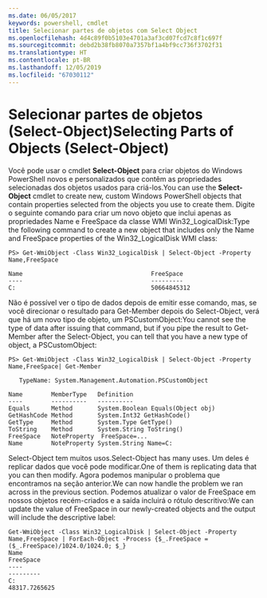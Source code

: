 ```yaml
---
ms.date: 06/05/2017
keywords: powershell, cmdlet
title: Selecionar partes de objetos com Select Object
ms.openlocfilehash: 4d4c89f0b5103e4701a3af3cd07fcd7c8f1c697f
ms.sourcegitcommit: debd2b38fb8070a7357bf1a4bf9cc736f3702f31
ms.translationtype: HT
ms.contentlocale: pt-BR
ms.lasthandoff: 12/05/2019
ms.locfileid: "67030112"
---
```

# <a name="selecting-parts-of-objects-select-object"></a><span data-ttu-id="80d85-103">Selecionar partes de objetos (Select-Object)</span><span class="sxs-lookup"><span data-stu-id="80d85-103">Selecting Parts of Objects (Select-Object)</span></span>

<span data-ttu-id="80d85-104">Você pode usar o cmdlet **Select-Object** para criar objetos do Windows PowerShell novos e personalizados que contêm as propriedades selecionadas dos objetos usados para criá-los.</span><span class="sxs-lookup"><span data-stu-id="80d85-104">You can use the **Select-Object** cmdlet to create new, custom Windows PowerShell objects that contain properties selected from the objects you use to create them.</span></span> <span data-ttu-id="80d85-105">Digite o seguinte comando para criar um novo objeto que inclui apenas as propriedades Name e FreeSpace da classe WMI Win32_LogicalDisk:</span><span class="sxs-lookup"><span data-stu-id="80d85-105">Type the following command to create a new object that includes only the Name and FreeSpace properties of the Win32_LogicalDisk WMI class:</span></span>

```
PS> Get-WmiObject -Class Win32_LogicalDisk | Select-Object -Property Name,FreeSpace

Name                                    FreeSpace
----                                    ---------
C:                                      50664845312
```

<span data-ttu-id="80d85-106">Não é possível ver o tipo de dados depois de emitir esse comando, mas, se você direcionar o resultado para Get-Member depois do Select-Object, verá que há um novo tipo de objeto, um PSCustomObject:</span><span class="sxs-lookup"><span data-stu-id="80d85-106">You cannot see the type of data after issuing that command, but if you pipe the result to Get-Member after the Select-Object, you can tell that you have a new type of object, a PSCustomObject:</span></span>

```
PS> Get-WmiObject -Class Win32_LogicalDisk | Select-Object -Property Name,FreeSpace| Get-Member

   TypeName: System.Management.Automation.PSCustomObject

Name        MemberType   Definition
----        ----------   ----------
Equals      Method       System.Boolean Equals(Object obj)
GetHashCode Method       System.Int32 GetHashCode()
GetType     Method       System.Type GetType()
ToString    Method       System.String ToString()
FreeSpace   NoteProperty  FreeSpace=...
Name        NoteProperty System.String Name=C:
```

<span data-ttu-id="80d85-107">Select-Object tem muitos usos.</span><span class="sxs-lookup"><span data-stu-id="80d85-107">Select-Object has many uses.</span></span> <span data-ttu-id="80d85-108">Um deles é replicar dados que você pode modificar.</span><span class="sxs-lookup"><span data-stu-id="80d85-108">One of them is replicating data that you can then modify.</span></span> <span data-ttu-id="80d85-109">Agora podemos manipular o problema que encontramos na seção anterior.</span><span class="sxs-lookup"><span data-stu-id="80d85-109">We can now handle the problem we ran across in the previous section.</span></span> <span data-ttu-id="80d85-110">Podemos atualizar o valor de FreeSpace em nossos objetos recém-criados e a saída incluirá o rótulo descritivo:</span><span class="sxs-lookup"><span data-stu-id="80d85-110">We can update the value of FreeSpace in our newly-created objects and the output will include the descriptive label:</span></span>

```
Get-WmiObject -Class Win32_LogicalDisk | Select-Object -Property Name,FreeSpace | ForEach-Object -Process {$_.FreeSpace = ($_.FreeSpace)/1024.0/1024.0; $_}
Name                                                                  FreeSpace
----                                                                  ---------
C:                                                                48317.7265625
```
